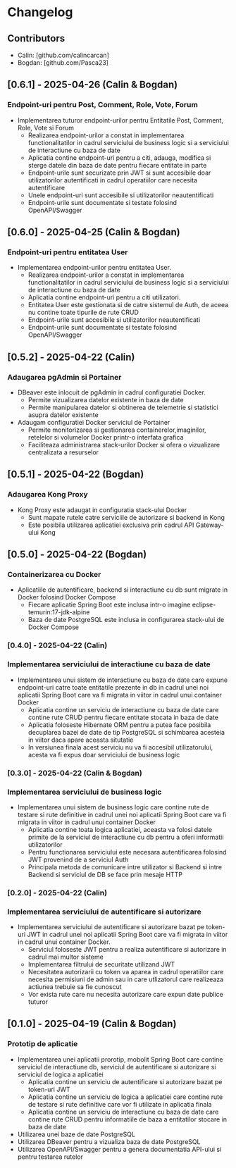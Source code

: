 # Changelog

## Contributors

- Calin: [github.com/calincarcan]
- Bogdan: [github.com/Pasca23]

## [0.6.1] - 2025-04-26 (Calin & Bogdan)

### Endpoint-uri pentru Post, Comment, Role, Vote, Forum

- Implementarea tuturor endpoint-urilor pentru Entitatile Post, Comment, Role, Vote si Forum
    - Realizarea endpoint-urilor a constat in implementarea functionalitatilor in cadrul serviciului de business logic si a serviciului de interactiune cu baza de date
    - Aplicatia contine endpoint-uri pentru a citi, adauga, modifica si sterge datele din baza de date pentru fiecare entitate in parte
    - Endpoint-urile sunt securizate prin JWT si sunt accesibile doar utilizatorilor autentificati in cadrul operatiilor care necesita autentificare
    - Unele endpoint-uri sunt accesibile si utilizatorilor neautentificati
    - Endpoint-urile sunt documentate si testate folosind OpenAPI/Swagger

## [0.6.0] - 2025-04-25 (Calin & Bogdan)

### Endpoint-uri pentru entitatea User

- Implementarea endpoint-urilor pentru entitatea User.
    - Realizarea endpoint-urilor a constat in implementarea functionalitatilor in cadrul serviciului de business logic si a serviciului de interactiune cu baza de date
    - Aplicatia contine endpoint-uri pentru a citi utilizatori.
    - Entitatea User este gestionata si de catre sistemul de Auth, de aceea nu contine toate tipurile de rute CRUD
    - Endpoint-urile sunt accesibile si utilizatorilor neautentificati
    - Endpoint-urile sunt documentate si testate folosind OpenAPI/Swagger

## [0.5.2] - 2025-04-22 (Calin)

### Adaugarea pgAdmin si Portainer

- DBeaver este inlocuit de pgAdmin in cadrul configuratiei Docker.
    - Permite vizualizarea datelor existente in baza de date
    - Permite manipularea datelor si obtinerea de telemetrie si statistici asupra datelor existente
- Adaugam configuratiei Docker serviciul de Portainer
    - Permite monitorizarea si gestionarea containerelor,imaginilor, retelelor si volumelor Docker printr-o interfata grafica
    - Faciliteaza administrarea stack-urilor Docker si ofera o vizualizare centralizata a resurselor

## [0.5.1] - 2025-04-22 (Bogdan)

### Adaugarea Kong Proxy

- Kong Proxy este adaugat in configuratia stack-ului Docker
    - Sunt mapate rutele catre serviciile de autorizare si backend in Kong
    - Este posibila utilizarea aplicatiei exclusiva prin cadrul API Gateway-ului Kong

## [0.5.0] - 2025-04-22 (Bogdan)

### Containerizarea cu Docker

- Aplicatiile de autentificare, backend si interactiune cu db sunt migrate in Docker folosind Docker Compose
    - Fiecare aplicatie Spring Boot este inclusa intr-o imagine eclipse-temurin:17-jdk-alpine
    - Baza de date PostgreSQL este inclusa in configurarea stack-ului de Docker Compose

### [0.4.0] - 2025-04-22 (Calin)

### Implementarea serviciului de interactiune cu baza de date

- Implementarea unui sistem de interactiune cu baza de date care expune endpoint-uri catre toate entitatile prezente in db in cadrul unei noi aplicatii Spring Boot care va fi migrata in viitor in cadrul unui container Docker
    - Aplicatia contine un serviciu de interactiune cu baza de date care contine rute CRUD pentru fiecare entitate stocata in baza de date
    - Aplicatia foloseste Hibernate ORM pentru a putea face posibila decuplarea bazei de date de tip PostgreSQL si schimbarea acesteia in viitor daca apare aceasta situtatie
    - In versiunea finala acest serviciu nu va fi accesibil utilizatorului, acesta va fi expus doar serviciului de business logic

### [0.3.0] - 2025-04-22 (Calin & Bogdan)

### Implementarea serviciului de business logic

- Implementarea unui sistem de business logic care contine rute de testare si rute definitive in cadrul unei noi aplicatii Spring Boot care va fi migrata in viitor in cadrul unui container Docker
    - Aplicatia contine toata logica aplicatiei, aceasta va folosi datele primite de la serviciul de interactiune cu db pentru a oferi informatii utilizatorilor
    - Pentru functionarea serviciului este necesara autentificarea folosind JWT provenind de a serviciul Auth
    - Principala metoda de comunicare intre utilizator si Backend si intre Backend si serviciul de DB se face prin mesaje HTTP

### [0.2.0] - 2025-04-22 (Calin)

### Implementarea serviciului de autentificare si autorizare

- Implementarea serviciului de autentificare si autorizare bazat pe token-uri JWT in cadrul unei noi aplicatii Spring Boot care va fi migrata in viitor in cadrul unui container Docker.
    - Serviciul foloseste JWT pentru a realiza autentificare si autorizare in cadrul mai multor sisteme
    - Implementarea filtrului de securitate utilizand JWT
    - Necesitatea autorizarii cu token va aparea in cadrul operatiilor care necesita permisiuni de admin sau in care utlizatorul care realizeaza actiunea trebuie sa fie cunoscut
    - Vor exista rute care nu necesita autorizare care expun date publice tuturor

## [0.1.0] - 2025-04-19 (Calin & Bogdan)

### Prototip de aplicatie

- Implementarea unei aplicatii prorotip, mobolit Spring Boot care contine serviciul de interactiune db, serviciul de autentificare si autorizare si serviciul de logica a aplicatiei
    - Aplicatia contine un serviciu de autentificare si autorizare bazat pe token-uri JWT
    - Aplicatia contine un serviciu de logica a aplicatiei care contine rute de testare si rute definitive care vor fi utilizate in aplicatia finala
    - Aplicatia contine un serviciu de interactiune cu baza de date care contine rute CRUD pentru informatiile de baza a entitatilor stocare in baza de date
- Utilizarea unei baze de date PostgreSQL
- Utilizarea DBeaver pentru a vizualiza baza de date PostgreSQL
- Utilizarea OpenAPI/Swagger pentru a genera documentatia API-ului si pentru testarea rutelor
